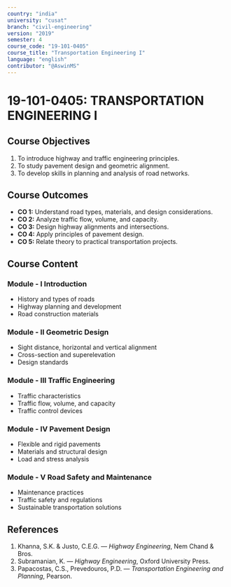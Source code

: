 ```yaml
---
country: "india"
university: "cusat"
branch: "civil-engineering"
version: "2019"
semester: 4
course_code: "19-101-0405"
course_title: "Transportation Engineering I"
language: "english"
contributor: "@AswinMS"
---
```


# 19-101-0405: TRANSPORTATION ENGINEERING I

## Course Objectives
1. To introduce highway and traffic engineering principles.
2. To study pavement design and geometric alignment.
3. To develop skills in planning and analysis of road networks.

## Course Outcomes
* **CO 1:** Understand road types, materials, and design considerations.
* **CO 2:** Analyze traffic flow, volume, and capacity.
* **CO 3:** Design highway alignments and intersections.
* **CO 4:** Apply principles of pavement design.
* **CO 5:** Relate theory to practical transportation projects.

## Course Content

### Module - I Introduction
* History and types of roads
* Highway planning and development
* Road construction materials

### Module - II Geometric Design
* Sight distance, horizontal and vertical alignment
* Cross-section and superelevation
* Design standards

### Module - III Traffic Engineering
* Traffic characteristics
* Traffic flow, volume, and capacity
* Traffic control devices

### Module - IV Pavement Design
* Flexible and rigid pavements
* Materials and structural design
* Load and stress analysis

### Module - V Road Safety and Maintenance
* Maintenance practices
* Traffic safety and regulations
* Sustainable transportation solutions

## References
1. Khanna, S.K. & Justo, C.E.G. — *Highway Engineering*, Nem Chand & Bros.
2. Subramanian, K. — *Highway Engineering*, Oxford University Press.
3. Papacostas, C.S., Prevedouros, P.D. — *Transportation Engineering and Planning*, Pearson.
